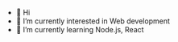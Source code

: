 - 👋 Hi
- 👀 I’m currently interested in Web development
- 🌱 I’m currently learning Node.js, React

<!---
Manluhidan/Manluhidan is a ✨ special ✨ repository because its `README.md` (this file) appears on your GitHub profile.
You can click the Preview link to take a look at your changes.
--->

